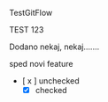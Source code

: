 TestGitFlow

TEST 123

Dodano nekaj, nekaj.......

sped novi feature

* [ x ] unchecked
  * [x] checked
